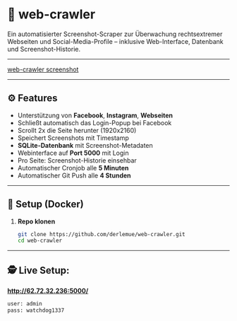 # 🐾 web-crawler

Ein automatisierter Screenshot-Scraper zur Überwachung rechtsextremer Webseiten und Social-Media-Profile – inklusive Web-Interface, Datenbank und Screenshot-Historie.

---

[web-crawler screenshot](https://github.com/derlemue/web-crawler/blob/master/web-crawler.PNG)

---

## ⚙️ Features

- Unterstützung von **Facebook**, **Instagram**, **Webseiten**
- Schließt automatisch das Login-Popup bei Facebook
- Scrollt 2x die Seite herunter (1920x2160)
- Speichert Screenshots mit Timestamp
- **SQLite-Datenbank** mit Screenshot-Metadaten
- Webinterface auf **Port 5000** mit Login
- Pro Seite: Screenshot-Historie einsehbar
- Automatischer Cronjob alle **5 Minuten**
- Automatischer Git Push alle **4 Stunden**

---

## 🚀 Setup (Docker)

1. **Repo klonen**  
   ```bash
   git clone https://github.com/derlemue/web-crawler.git
   cd web-crawler

---

## 🕵️  Live Setup:

**http://62.72.32.236:5000/**  
   ```bash
   user: admin
   pass: watchdog1337


